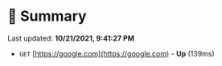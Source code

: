 # 📖 Summary
Last updated: **10/21/2021, 9:41:27 PM**

- `GET` [https://google.com](https://google.com) - **Up** (139ms)
